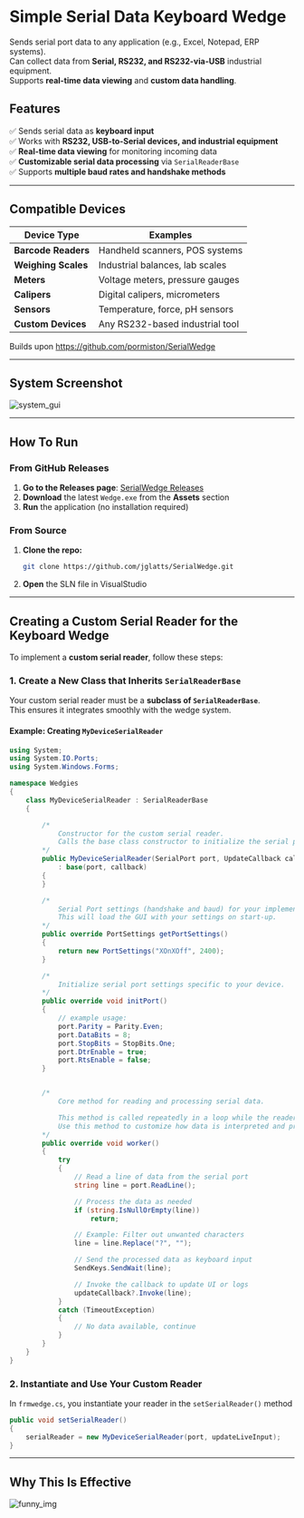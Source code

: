 ﻿
# Simple Serial Data Keyboard Wedge

Sends serial port data to any application (e.g., Excel, Notepad, ERP systems).  
Can collect data from **Serial, RS232, and RS232-via-USB** industrial equipment.  
Supports **real-time data viewing** and **custom data handling**.  

## Features  
✅ Sends serial data as **keyboard input**  
✅ Works with **RS232, USB-to-Serial devices, and industrial equipment**  
✅ **Real-time data viewing** for monitoring incoming data  
✅ **Customizable serial data processing** via `SerialReaderBase`  
✅ Supports **multiple baud rates and handshake methods**  


---


## Compatible Devices  

| Device Type       | Examples |
|------------------|-----------------------------------|
| **Barcode Readers**  | Handheld scanners, POS systems  |
| **Weighing Scales**  | Industrial balances, lab scales |
| **Meters**          | Voltage meters, pressure gauges  |
| **Calipers**         | Digital calipers, micrometers   |
| **Sensors**          | Temperature, force, pH sensors  |
| **Custom Devices**   | Any RS232-based industrial tool |

Builds upon https://github.com/pormiston/SerialWedge


---


## System Screenshot
![system_gui](https://raw.githubusercontent.com/jglatts/SerialWedge/refs/heads/master/images/gui2.png)


---


## How To Run  

### From GitHub Releases 
1. **Go to the Releases page**: [SerialWedge Releases](https://github.com/jglatts/SerialWedge/releases)  
2. **Download** the latest `Wedge.exe` from the **Assets** section  
3. **Run** the application (no installation required)  

### From Source  
1. **Clone the repo:**  
   ```sh
   git clone https://github.com/jglatts/SerialWedge.git
   ```
2. **Open** the SLN file in VisualStudio


---


## Creating a Custom Serial Reader for the Keyboard Wedge  

To implement a **custom serial reader**, follow these steps:  

### 1. Create a New Class that Inherits `SerialReaderBase`  
Your custom serial reader must be a **subclass of `SerialReaderBase`**.  
This ensures it integrates smoothly with the wedge system.  

#### Example: Creating `MyDeviceSerialReader`  
```csharp
using System;
using System.IO.Ports;
using System.Windows.Forms;

namespace Wedgies
{
    class MyDeviceSerialReader : SerialReaderBase
    {

        /*
            Constructor for the custom serial reader.
            Calls the base class constructor to initialize the serial port and callback.
        */
        public MyDeviceSerialReader(SerialPort port, UpdateCallback callback)
            : base(port, callback)
        {
        }

        /*
            Serial Port settings (handshake and baud) for your implementation. 
            This will load the GUI with your settings on start-up. 
        */
        public override PortSettings getPortSettings()
        {
            return new PortSettings("XOnXOff", 2400);
        }

        /*
            Initialize serial port settings specific to your device.
        */
        public override void initPort()
        {
            // example usage:
            port.Parity = Parity.Even;
            port.DataBits = 8;
            port.StopBits = StopBits.One;
            port.DtrEnable = true;
            port.RtsEnable = false;
        }


        /*
            Core method for reading and processing serial data.

            This method is called repeatedly in a loop while the reader is running.
            Use this method to customize how data is interpreted and processed. 
        */
        public override void worker()
        {
            try
            {
                // Read a line of data from the serial port
                string line = port.ReadLine();

                // Process the data as needed
                if (string.IsNullOrEmpty(line))
                    return;

                // Example: Filter out unwanted characters
                line = line.Replace("?", "");

                // Send the processed data as keyboard input
                SendKeys.SendWait(line);

                // Invoke the callback to update UI or logs
                updateCallback?.Invoke(line);
            }
            catch (TimeoutException)
            {
                // No data available, continue
            }
        }
    }
}
```


### 2. Instantiate and Use Your Custom Reader  
In `frmwedge.cs`, you  instantiate your reader in the `setSerialReader()` method
```csharp
public void setSerialReader()
{
    serialReader = new MyDeviceSerialReader(port, updateLiveInput);
}
```

---

## Why This Is Effective  
![funny_img](https://raw.githubusercontent.com/jglatts/SerialWedge/refs/heads/master/images/funny-c%23.jpg)